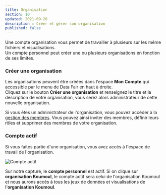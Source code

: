 ```yaml
---
title: Organisation
section: 10
updated: 2021-09-20
description : Créer et gérer son organisation
published: false
---
```

Une compte organisation vous permet de travailler à plusieurs sur les même fichiers et visualisations.  
Un compte personnel peut créer une ou plusieurs organisations en fonction de ses limites.

### Créer une organisation

Les organisations peuvent être créées dans l'espace **Mon Compte** qui accessible par le menu de Data Fair en haut à droite.  
Cliquez sur le bouton **Créer une organisation** et renseignez le titre et la description de votre organisation, vous serez alors administrateur de cette nouvelle organisation.

Si vous êtes un administrateur de l'organisation, vous pouvez accéder à la [gestion des membres](./user-guide-backoffice/members). Vous pouvez ainsi inviter des membres, définir leurs rôles et supprimer des membres de votre organisation.

### Compte actif

Si vous faites partie d'une organisation, vous avez accès à l'espace de travail de l'organisation.

![Compte actif](./images/user-guide-backoffice/organisation-menu.jpg)

Sur notre capture, le **compte personnel** est actif.
Si on clique sur **organisation Koumoul**, le compte actif sera celui de l'organisation Koumoul et nous aurons accès à tous les jeux de données et visualisations de l'**organisation Koumoul**.
